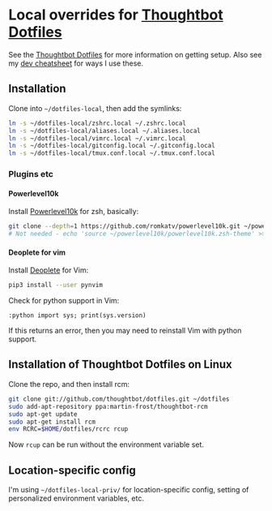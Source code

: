 # Local overrides for [Thoughtbot Dotfiles](https://github.com/thoughtbot/dotfiles)

See the [Thoughtbot Dotfiles](https://github.com/thoughtbot/dotfiles) for more
information on getting setup. Also see my [dev cheatsheet](https://github.com/andypayne/dev_cheatsheet) for ways I use these.

## Installation

Clone into `~/dotfiles-local`, then add the symlinks:

```bash
ln -s ~/dotfiles-local/zshrc.local ~/.zshrc.local
ln -s ~/dotfiles-local/aliases.local ~/.aliases.local
ln -s ~/dotfiles-local/vimrc.local ~/.vimrc.local
ln -s ~/dotfiles-local/gitconfig.local ~/.gitconfig.local
ln -s ~/dotfiles-local/tmux.conf.local ~/.tmux.conf.local
```

### Plugins etc

#### Powerlevel10k

Install [Powerlevel10k](https://github.com/romkatv/powerlevel10k#manual) for zsh, basically:
```zsh
git clone --depth=1 https://github.com/romkatv/powerlevel10k.git ~/powerlevel10k
# Not needed - echo 'source ~/powerlevel10k/powerlevel10k.zsh-theme' >>! ~/.zshrc.local
```

#### Deoplete for vim

Install [Deoplete](https://github.com/Shougo/deoplete.nvim) for Vim:

```zsh
pip3 install --user pynvim
```

Check for python support in Vim:
```vim
:python import sys; print(sys.version)
```
If this returns an error, then you may need to reinstall Vim with python
support.


## Installation of Thoughtbot Dotfiles on Linux

Clone the repo, and then install rcm:

```bash
git clone git://github.com/thoughtbot/dotfiles.git ~/dotfiles
sudo add-apt-repository ppa:martin-frost/thoughtbot-rcm
sudo apt-get update
sudo apt-get install rcm
env RCRC=$HOME/dotfiles/rcrc rcup
```

Now `rcup` can be run without the environment variable set.

## Location-specific config

I'm using `~/dotfiles-local-priv/` for location-specific config, setting of
personalized environment variables, etc.

